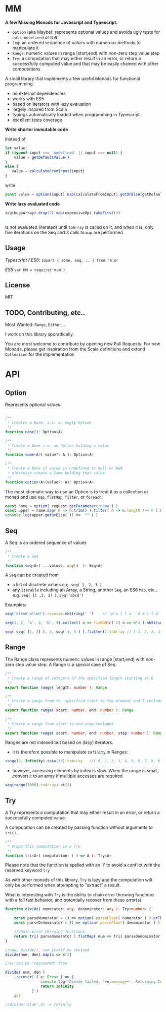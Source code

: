 MM
===

**A few  Missing Monads for Javascript and Typescript.**

  - `Option` (aka Maybe): represents optional values and avoids ugly tests for `null`, `undefined` or `NaN`
  - `Seq`: an ordered sequence of values with numerous methods to manipulate it
  - `Range`: numeric values in range [start;end) with non-zero step value step
  - `Try`: a computation that may either result in an error, or return a successfully computed value and that may be easily chained with other computations

A small library that implements a few useful Monads for functional programming.
 - no external dependencies
 - works with ES5
 - based on iterators with lazy evaluation
 - largely inspired from Scala
 - typings automatically loaded when programming in Typescript
 - excellent tests coverage


**Write shorter immutable code**
 
 Instead of 
 
 ```javascript
 let value;
 if (typeof input === 'undefined' || input === null) {
     value = getDefaultValue()
 }
 else {
    value = calculateFromInput(input)
 }
```

write

```javascript
const value = option(input).map(calculateFromInput).getOrElse(getDefaultValue) 
```
  
**Write lazy evaluated code**
  
```javascript
seq(hugeArray).drop(2).map(expensiveOp).takeFirst(3)
  
```
is not evaluated (iterated) until `toArray` is called on it, and when it is, only five iterations on the Seq and 3 calls to `map` are performed
  
Usage
-----

*Typescript / ES6*: `import { some, seq, .. } from 'm.m'`

*ES5* `var MM = require('m.m')`

License
-------

MIT

TODO, Contributing, etc..
--------------------------

Most Wanted: `Range`, `Either`,...

I work on this library sporadically.

You are most welcome to contribute by opening new Pull Requests.
For new Monads, please get inspiration from the Scala definitions and extend `Collection` for the implementation


API
===


Option
------

Represents optional values.

```typescript

/**
 * Creates a None, i.e. an empty Option
 */
function none(): Option<A>

/**
 * Create a Some i.e. an Option holding a value
 */
function some<A>( value?: A ): Option<A>

/**
 * Create a None if value is undefined or null or NaN
 * otherwise create a Some holding that value
 */
function option<A>(value?: A): Option<A>
```

The most idiomatic way to use an Option is to treat it as a collection or monad and use `map`, `flatMap`, `filter`, or `foreach`:

```typescript
const name = option( request.getParameter('name') )
const upper = name.map( n => n.trim() ).filter( n => n.length !== 0 ).map( n => n.toUpperCase() )
console.log(upper.getOrElse( () =>  "" ) )
```

Seq
---
A Seq is an ordered sequence of values

```typescript
/**
 * Create a Seq
 */
function seq<A>( ...values: any[]  ): Seq<A>
```

 A `Seq` can be created from

   - a list of disctrete values e.g. `seq( 1, 2, 3 )`
   - any `Iterable` including an Array, a String, another `Seq`, an ES6 `Map`, etc... e.g. `seq( [1 ,2, 3] )`, `seq('abcd')`


 Examples:

  ```typescript
  seq('dlroW olleH').reverse.mkString(' ')    // 'H e l l o   W o r l d'

  seq(1, 2, 'a', 3, 'b', 4).collect( n => !isNaN(n) )( n => n*2 ).mkString('[', ',', ']')    // '[2,4,6,8]'

  seq( seq( [1, 2] ), 3, seq( 4, 5 ) ).flatten().toArray // [ 1, 2, 3, 4, 5 ]
  ```

Range
-----
The Range class represents numeric values in range [start;end) with non-zero step value step.
A Range is a special case of Seq.

```typescript
/**
 * Create a range of integers of the specified length starting at 0
 */
export function range( length: number ): Range;

/**
 * Create a range from the specified start to the element end-1 included  in step of 1
 */
export function range( start: number, end: number ): Range

/**
 * Create a range from start to end-step included
 */
export function range( start: number, end: number, step: number ): Range
```

Ranges are not indexed but based on (lazy) iterators.

 - it is therefore possible to manipulate `Infinity` in Ranges:
```javascript
range(0, Infinity).take(10).toArray   //[ 0, 1, 2, 3, 4, 5, 6, 7, 8, 9 ]
 ```
 - however, accessing elements by index is slow. When the range is small, convert it to an array if multiple accesses are required
```javascript
seq(range(1000).toArray).at(3)
```

Try
---
A Try represents a computation that may either result in an error, or return a successfully computed value.

A computation can be created by passing function without arguments to `tri()`.

```typescript
/**
 * Wraps this computation in a Try
 */
function tri<A>( computation: ( ) => A ): Try<A>
```
Please note that the function is spelled with an 'i' to avoid a conflict with the reserved keyword `try`

As with other monads of this library, `Try` is lazy and the computation will only be performed when attempting to "extract" a result.

What is interesting with `Try` is the ability to chain error throwing functions with a fail fast behavior, and
potentially recover from these error(s)

```typescript
function divide( numerator: any, denominator: any ): Try<number> {

    const parseNumerator = () => option( parseFloat( numerator ) ).orThrow( () => "Invalid numerator" );
    const parseDenominator = () => option( parseFloat( denominator ) ).orThrow( () => "Invalid denominator" );

    //chain error throwing functions
    return tri( parseNumerator ).flatMap( num => tri( parseDenominator ).map( den => num / den ) )
}

//now, divide(), can itself be chained
divide(num, den).map(x => x*2)

//or can be "recovered" from

divide( num, den )
    .recover( ( e: Error ) => {
                console.log('Divide failed. '+e.message+'. Returning Infinity')
                return Infinity
            } )
   .get

//divide('blah',3) -> Infinity

```
